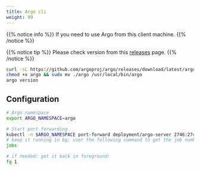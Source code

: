 ```yaml
---
title: Argo cli
weight: 99
---
```


{{% notice info %}}
If you need to use Argo from this client machine.
{{% /notice %}}

{{% notice tip %}}
Please check version from this [releases](https://github.com/argoproj/argo/releases/) page.
{{% /notice %}}

```bash
curl -sL https://github.com/argoproj/argo/releases/download/latest/argo-linux-amd64.gz | gunzip > argo
chmod +x argo && sudo mv ./argo /usr/local/bin/argo
argo version
```

## Configuration

```bash
# Argo namespace
export ARGO_NAMESPACE=argo

# Start port forwarding
kubectl -n $ARGO_NAMESPACE port-forward deployment/argo-server 2746:2746 &
# keep it running in bg; user the following command to get the job number:
jobs

# if needed: get it back in foreground:
fg 1
```
